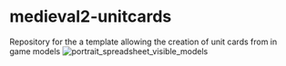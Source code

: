 # medieval2-unitcards
Repository for the a template allowing the creation of unit cards from in game models
![portrait_spreadsheet_visible_models](https://user-images.githubusercontent.com/113598098/192301093-b87f2ba4-9c92-4988-b8b3-2acbc2e8186a.png)
